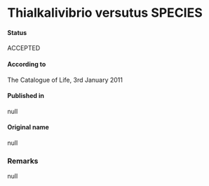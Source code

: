 # Thialkalivibrio versutus SPECIES

#### Status
ACCEPTED

#### According to
The Catalogue of Life, 3rd January 2011

#### Published in
null

#### Original name
null

### Remarks
null